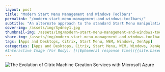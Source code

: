 ```yaml
---
layout: post
title: "Modern Start Menu Management and Windows Toolbars"
permalink: "/modern-start-menu-management-and-windows-toolbars/"
subtitle: "An alternate approach to the standard Start Menu manipulation"
cover-img: /assets/img/Sydney1.jpg
thumbnail-img: /assets/img/modern-start-menu-management-and-windows-toolbars/Toolbar-WEMView.png
share-img: /assets/img/modern-start-menu-management-and-windows-toolbars/Toolbar-WEMView.png
tags: [Apps and Desktops, Citrix, Start Menu, WEM, Windows, XenApp]
categories: [Apps and Desktops, Citrix, Start Menu, WEM, Windows, XenApp]
#Interactive Image (For Body): [![Ephemeral response time]({{site.baseurl}}/assets/img/modern-start-menu-management-and-windows-toolbars/Toolbar-WEMView.png.png)]({{site.baseurl}}/assets/img/modern-start-menu-management-and-windows-toolbars/iometer_Eph_Response.png)
---
```


![The Evolution of Citrix Machine Creation Services with Microsoft Azure]({{site.baseurl}}/assets/img/modern-start-menu-management-and-windows-toolbars/Toolbar-WEMView.png)
